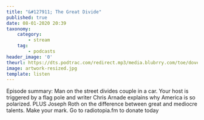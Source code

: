 ```yaml
---
title: "&#127911; The Great Divide"
published: true
date: 08-01-2020 20:39
taxonomy:
    category:
        - stream
    tag:
        - podcasts
header_image: '0'
theurl: https://dts.podtrac.com/redirect.mp3/media.blubrry.com/toe/dovetail.prxu.org/toe/d03cb9b4-aa8d-4e40-ab51-4e7e730e91e4/Episode_141_greatdivide.mp3
image: artwork-resized.jpg
template: listen
--- 
```

Episode summary: Man on the street divides couple in a car. Your host is triggered by a flag pole and writer Chris Arnade explains why America is so polarized. PLUS Joseph Roth on the difference between great and mediocre talents. Make your mark. Go to radiotopia.fm to donate today
